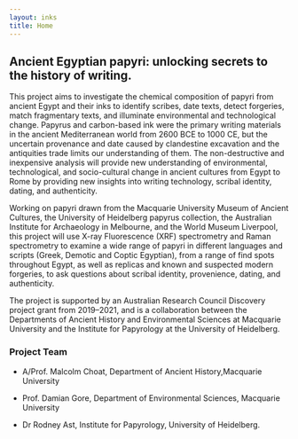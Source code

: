 ```yaml
---
layout: inks
title: Home
---
```

 
## Ancient Egyptian papyri: unlocking secrets to the history of writing. 

This project aims to investigate the chemical composition of papyri from ancient Egypt and their inks to identify scribes, date texts, detect forgeries, match fragmentary texts, and illuminate environmental and technological change. Papyrus and carbon-based ink were the primary writing materials in the ancient Mediterranean world from 2600 BCE to 1000 CE, but the uncertain provenance and date caused by clandestine excavation and the antiquities trade limits our understanding of them. The non-destructive and inexpensive analysis will provide new understanding of environmental, technological, and socio-cultural change in ancient cultures from Egypt to Rome by providing new insights into writing technology, scribal identity, dating, and authenticity.

Working on papyri drawn from the Macquarie University Museum of Ancient Cultures, the University of Heidelberg papyrus collection, the Australian Institute for Archaeology in Melbourne, and the World Museum Liverpool, this project will use X-ray Fluorescence (XRF) spectrometry and Raman spectrometry to examine a wide range of papyri in different languages and scripts (Greek, Demotic and Coptic Egyptian), from a range of find spots throughout Egypt, as well as replicas and known and suspected modern forgeries, to ask questions about scribal identity, provenience, dating, and authenticity.

The project is supported by an Australian Research Council Discovery project grant from 2019–2021, and is a collaboration between the Departments of Ancient History and Environmental Sciences at Macquarie University and the Institute for Papyrology at the University of Heidelberg.

### Project Team

* A/Prof. Malcolm Choat, Department of Ancient History,Macquarie University

* Prof. Damian Gore, Department of Environmental Sciences, Macquarie University

* Dr Rodney Ast, Institute for Papyrology, University of Heidelberg.
